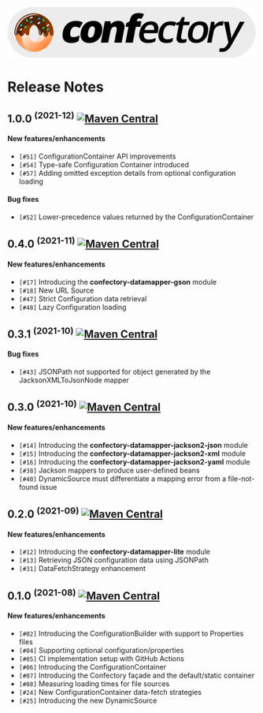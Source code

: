 ![confectory-logo](resources/confectory-logo.svg)

# Release Notes

## 1.0.0 <sup>(2021-12)</sup> [![Maven Central](https://img.shields.io/maven-central/v/net.obvj/confectory?color=blue&versionPrefix=1.0.0)](https://search.maven.org/search?q=g:net.obvj%20AND%20a:confectory*%20AND%20v:1.0.0)

#### New features/enhancements

- `[#51]` ConfigurationContainer API improvements
- `[#54]` Type-safe Configuration Container introduced
- `[#57]` Adding omitted exception details from optional configuration loading

#### Bug fixes

- `[#52]` Lower-precedence values returned by the ConfigurationContainer


## 0.4.0 <sup>(2021-11)</sup> [![Maven Central](https://img.shields.io/maven-central/v/net.obvj/confectory?color=blue&versionPrefix=0.4.0)](https://search.maven.org/search?q=g:net.obvj%20AND%20a:confectory*%20AND%20v:0.4.0)

#### New features/enhancements

- `[#17]` Introducing the **confectory-datamapper-gson** module
- `[#18]` New URL Source
- `[#47]` Strict Configuration data retrieval
- `[#48]` Lazy Configuration loading


## 0.3.1 <sup>(2021-10)</sup> [![Maven Central](https://img.shields.io/maven-central/v/net.obvj/confectory?color=blue&versionPrefix=0.3.1)](https://search.maven.org/search?q=g:net.obvj%20AND%20a:confectory*%20AND%20v:0.3.1)

#### Bug fixes

- `[#43]` JSONPath not supported for object generated by the JacksonXMLToJsonNode mapper


## 0.3.0 <sup>(2021-10)</sup> [![Maven Central](https://img.shields.io/maven-central/v/net.obvj/confectory?color=blue&versionPrefix=0.3.0)](https://search.maven.org/search?q=g:net.obvj%20AND%20a:confectory*%20AND%20v:0.3.0)

#### New features/enhancements

- `[#14]` Introducing the **confectory-datamapper-jackson2-json** module
- `[#15]` Introducing the **confectory-datamapper-jackson2-xml** module
- `[#16]` Introducing the **confectory-datamapper-jackson2-yaml** module
- `[#38]` Jackson mappers to produce user-defined beans
- `[#40]` DynamicSource must differentiate a mapping error from a file-not-found issue


## 0.2.0 <sup>(2021-09)</sup> [![Maven Central](https://img.shields.io/maven-central/v/net.obvj/confectory?color=blue&versionPrefix=0.2.0)](https://search.maven.org/search?q=g:net.obvj%20AND%20a:confectory*%20AND%20v:0.2.0)

#### New features/enhancements

- `[#12]` Introducing the **confectory-datamapper-lite** module
- `[#13]` Retrieving JSON configuration data using JSONPath
- `[#31]` DataFetchStrategy enhancement


## 0.1.0 <sup>(2021-08)</sup> [![Maven Central](https://img.shields.io/maven-central/v/net.obvj/confectory?color=blue&versionPrefix=0.1.0)](https://search.maven.org/search?q=g:net.obvj%20AND%20a:confectory*%20AND%20v:0.1.0)

#### New features/enhancements

- `[#02]` Introducing the ConfigurationBuilder with support to Properties files
- `[#04]` Supporting optional configuration/properties
- `[#05]` CI implementation setup with GitHub Actions
- `[#06]` Introducing the ConfigurationContainer
- `[#07]` Introducing the Confectory façade and the default/static container
- `[#08]` Measuring loading times for file sources
- `[#24]` New ConfigurationContainer data-fetch strategies
- `[#25]` Introducing the new DynamicSource
